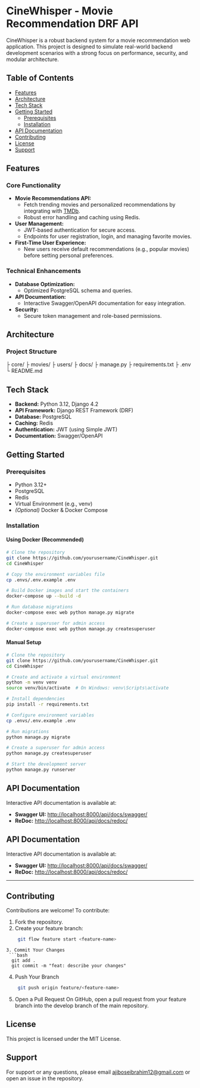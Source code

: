 # CineWhisper - Movie Recommendation DRF API

CineWhisper is a robust backend system for a movie recommendation web application. This project is designed to simulate real-world backend development scenarios with a strong focus on performance, security, and modular architecture.

## Table of Contents
- [Features](#features)
- [Architecture](#architecture)
- [Tech Stack](#tech-stack)
- [Getting Started](#getting-started)
  - [Prerequisites](#prerequisites)
  - [Installation](#installation)
- [API Documentation](#api-documentation)
- [Contributing](#contributing)
- [License](#license)
- [Support](#support)


## Features


### Core Functionality
- **Movie Recommendations API:**  
  - Fetch trending movies and personalized recommendations by integrating with [TMDb](https://www.themoviedb.org/documentation/api).
  - Robust error handling and caching using Redis.
- **User Management:**  
  - JWT-based authentication for secure access.
  - Endpoints for user registration, login, and managing favorite movies.
- **First-Time User Experience:**  
  - New users receive default recommendations (e.g., popular movies) before setting personal preferences.

### Technical Enhancements
- **Database Optimization:**  
  - Optimized PostgreSQL schema and queries.
- **API Documentation:**  
  - Interactive Swagger/OpenAPI documentation for easy integration.
- **Security:**  
  - Secure token management and role-based permissions.


## Architecture

### Project Structure
├ core/
├ movies/
├ users/
├ docs/ 
├ manage.py
├ requirements.txt
├ .env
└ README.md           


## Tech Stack

- **Backend:** Python 3.12, Django 4.2
- **API Framework:** Django REST Framework (DRF)
- **Database:** PostgreSQL
- **Caching:** Redis
- **Authentication:** JWT (using Simple JWT)
- **Documentation:** Swagger/OpenAPI


## Getting Started

### Prerequisites
- Python 3.12+
- PostgreSQL
- Redis
- Virtual Environment (e.g., venv)
- *(Optional)* Docker & Docker Compose


### Installation

#### Using Docker (Recommended)
```bash
# Clone the repository
git clone https://github.com/yourusername/CineWhisper.git
cd CineWhisper

# Copy the environment variables file
cp .envs/.env.example .env

# Build Docker images and start the containers
docker-compose up --build -d

# Run database migrations
docker-compose exec web python manage.py migrate

# Create a superuser for admin access
docker-compose exec web python manage.py createsuperuser
```

#### Manual Setup

```bash
# Clone the repository
git clone https://github.com/yourusername/CineWhisper.git
cd CineWhisper

# Create and activate a virtual environment
python -m venv venv
source venv/bin/activate  # On Windows: venv\Scripts\activate

# Install dependencies
pip install -r requirements.txt

# Configure environment variables
cp .envs/.env.example .env

# Run migrations
python manage.py migrate

# Create a superuser for admin access
python manage.py createsuperuser

# Start the development server
python manage.py runserver
```


## API Documentation

Interactive API documentation is available at:

- **Swagger UI:** [http://localhost:8000/api/docs/swagger/](http://localhost:8000/api/docs/swagger/)
- **ReDoc:** [http://localhost:8000/api/docs/redoc/](http://localhost:8000/api/docs/redoc/)


## API Documentation

Interactive API documentation is available at:

- **Swagger UI:** [http://localhost:8000/api/docs/swagger/](http://localhost:8000/api/docs/swagger/)
- **ReDoc:** [http://localhost:8000/api/docs/redoc/](http://localhost:8000/api/docs/redoc/)

---

## Contributing

Contributions are welcome! To contribute:

1. Fork the repository.
2. Create your feature branch:
   ```bash
    git flow feature start <feature-name>
  ```
3. Commit Your Changes
   ```bash
    git add .
    git commit -m "feat: describe your changes"
   ```
4. Push Your Branch
   ```bash
    git push origin feature/<feature-name>
   ```
5. Open a Pull Request
   On GitHub, open a pull request from your feature branch into the develop branch of the main repository.


## License
This project is licensed under the MIT License.


## Support
For support or any questions, please email ajiboseibrahim12@gmail.com or open an issue in the repository.
